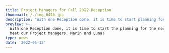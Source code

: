 ```yaml
---
title: Project Managers for Fall 2022 Reception
thumbnail: /./img_6446.jpg
description: "With one Reception done, it is time to start planning for the next one! \r\n\n\r\n\nMeet Marin and Luna, our new Project Managers for the THS International Reception Fall 2022!\U0001F973\r\n\n\r\n\n“We are very thrilled to have the chance to lead this one of a kind project! We have both been in the PT of the Spring Reception and it was one of the most fun things we did during that time, with quotes we will take for life. We are looking forward to having you on our Project Team to help us give more students an introduction as amazing as the one we had!”\U0001F419"
preview: >-
  With one Reception done, it is time to start the planning for the next one!
  Meet our Project Managers, Marin and Luna!
type: news
date: '2022-05-12'
---
```


